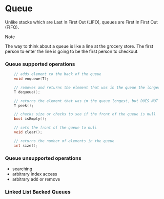 # Queue

Unlike stacks which are Last In First Out (LIFO), queues are First In First Out (FIFO).

> [!NOTE]
> The way to think about a queue is like a line at the grocery store. The first person to enter the line is going to be the first person to checkout.

### Queue supported operations

```cpp
    // adds element to the back of the queue
    void enqueue(T);

    // removes and returns the element that was in the queue the longest
    T dequeue();

    // returns the element that was in the queue longest, but DOES NOT REMOVE
    T peek();

    // checks size or checks to see if the front of the queue is null
    bool isEmpty();

    // sets the front of the queue to null
    void clear();

    // returns the number of elements in the queue
    int size();
```

### Queue unsupported operations

- searching
- arbitrary index access
- arbitrary add or remove

### Linked List Backed Queues
